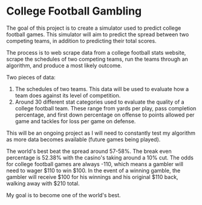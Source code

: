 # College Football Gambling

The goal of this project is to create a simulator used to predict college football games.  This simulator will aim to predict the spread between two competing teams, in addition to predicting their total scores.

The process is to web scrape data from a college football stats website, scrape the schedules of two competing teams, run the teams through an algorithm, and produce a most likely outcome.

Two pieces of data:
1. The schedules of two teams.  This data will be used to evaluate how a team does against its level of competition.
2. Around 30 different stat categories used to evaluate the quality of a college football team.  These range from yards per play, pass completion percentage, and first down percentage on offense to points allowed per game and tackles for loss per game on defense.

This will be an ongoing project as I will need to constantly test my algorithm as more data becomes available (future games being played).

The world's best beat the spread around 57-58%.  The break even percentage is 52.38% with the casino's taking around a 10% cut.  The odds for college football games are always -110, which means a gambler will need to wager $110 to win $100.  In the event of a winning gamble, the gambler will receive $100 for his winnings and his original $110 back, walking away with $210 total.

My goal is to become one of the world's best.
